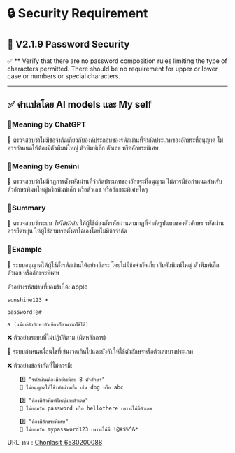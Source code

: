 # 🔒 Security Requirement

## 🔢 V2.1.9 Password Security

✅ ** Verify that there are no password composition rules limiting the
type of characters permitted. There should be no requirement for
upper or lower case or numbers or special characters. 

---
✅  คำเเปลโดย AI models เเละ My self 
---
### 📌Meaning by ChatGPT  
🔹 ตรวจสอบว่าไม่มีข้อจำกัดเกี่ยวกับองค์ประกอบของรหัสผ่านที่จำกัดประเภทของอักขระที่อนุญาต ไม่ควรกำหนดให้ต้องมีตัวพิมพ์ใหญ่ ตัวพิมพ์เล็ก ตัวเลข หรืออักขระพิเศษ  


### 📌Meaning by Gemini  
🔹 ตรวจสอบว่าไม่มีกฎการตั้งรหัสผ่านที่จำกัดประเภทของอักขระที่อนุญาต ไม่ควรมีข้อกำหนดสำหรับตัวอักษรพิมพ์ใหญ่หรือพิมพ์เล็ก หรือตัวเลข หรืออักขระพิเศษใดๆ  


### 📌Summary
🔹 ตรวจสอบว่าระบบ *ไม่ได้บังคับ* ให้ผู้ใช้ต้องตั้งรหัสผ่านตามกฎที่จำกัดรูปแบบของตัวอักษร  รหัสผ่านควรยืดหยุ่น ให้ผู้ใช้สามารถตั้งค่าได้เองโดยไม่มีข้อจำกัด 


### 📌Example
🔹 ระบบอนุญาตให้ผู้ใช้ตั้งรหัสผ่านได้อย่างอิสระ โดยไม่มีข้อจำกัดเกี่ยวกับตัวพิมพ์ใหญ่ ตัวพิมพ์เล็ก ตัวเลข หรืออักขระพิเศษ

ตัวอย่างรหัสผ่านที่ยอมรับได้:
    apple 
  
    sunshine123 ☀
  
    password!@# 
  
    a (แม้แต่ตัวอักษรตัวเดียวก็สามารถใช้ได้)
  
❌ ตัวอย่างระบบที่ไม่ปฏิบัติตาม (ผิดหลักการ)

🔹 ระบบกำหนดเงื่อนไขที่เข้มงวดเกินไปและบังคับให้ใช้ตัวอักษรหรือตัวเลขบางประเภท


❌ ตัวอย่างข้อจำกัดที่ไม่ควรมี:

        1️⃣ "รหัสผ่านต้องมีอย่างน้อย 8 ตัวอักษร"
        🚫 ไม่อนุญาตให้ใช้รหัสผ่านสั้น เช่น dog หรือ abc

        2️⃣ "ต้องมีตัวพิมพ์ใหญ่และตัวเลข"
        🚫 ไม่ยอมรับ password หรือ hellothere เพราะไม่มีตัวเลข

        3️⃣ "ต้องมีอักขระพิเศษ"
        🚫 ไม่ยอมรับ mypassword123 เพราะไม่มี !@#$%^&*

URL งาน : [Chonlasit_6530200088](https://6530200088.github.io/security-requirements)


